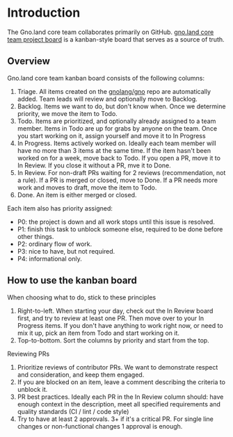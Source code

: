 # Introduction

The Gno.land core team collaborates primarily on GitHub. [gno.land core team project board](https://github.com/orgs/gnolang/projects/38) is a kanban-style board that serves as a source of truth.

## Overview

Gno.land core team kanban board consists of the following columns:

1. Triage. All items created on the [gnolang/gno](https://github.com/gnolang/gno) repo are automatically added. Team leads will review and optionally move to Backlog.
2. Backlog. Items we want to do, but don't know when. Once we determine priority, we move the item to Todo.
3. Todo. Items are prioritized, and optionally already assigned to a team member. Items in Todo are up for grabs by anyone on the team. Once you start working on it, assign yourself and move it to In Progress
4. In Progress. Items actively worked on. Ideally each team member will have no more than 3 items at the same time. If the item hasn't been worked on for a week, move back to Todo. If you open a PR, move it to In Review. If you close it without a PR, mve it to Done.
5. In Review. For non-draft PRs waiting for 2 reviews (recommendation, not a rule). If a PR is merged or closed, move to Done. If a PR needs more work and moves to draft, move the item to Todo.
6. Done. An item is either merged or closed.

Each item also has priority assigned:
- P0: the project is down and all work stops until this issue is resolved.
- P1: finish this task to unblock someone else, required to be done before other things.
- P2: ordinary flow of work.
- P3: nice to have, but not required.
- P4: informational only.

## How to use the kanban board

When choosing what to do, stick to these principles
1. Right-to-left. When starting your day, check out the In Review board first, and try to review at least one PR. Then move over to your In Progress items. If you don't have anything to work right now, or need to mix it up, pick an item from Todo and start working on it.
2. Top-to-bottom. Sort the columns by priority and start from the top.

Reviewing PRs
1. Prioritize reviews of contributor PRs. We want to demonstrate respect and consideration, and keep them engaged.
2. If you are blocked on an item, leave a comment describing the criteria to unblock it.
3. PR best practices. Ideally each PR in the In Review column should: have enough context in the description, meet all specified requirements and quality standards (CI / lint / code style) 
4. Try to have at least 2 approvals. 3+ if it's a critical PR. For single line changes or non-functional changes 1 approval is enough.

